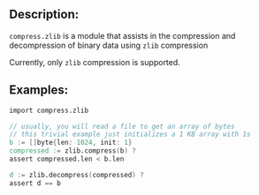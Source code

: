 ## Description:

`compress.zlib` is a module that assists in the compression and decompression of binary data using `zlib` compression

Currently, only `zlib` compression is supported.

## Examples:

```v
import compress.zlib

// usually, you will read a file to get an array of bytes
// this trivial example just initializes a 1 KB array with 1s
b := []byte{len: 1024, init: 1}
compressed := zlib.compress(b) ?
assert compressed.len < b.len

d := zlib.decompress(compressed) ?
assert d == b

```
